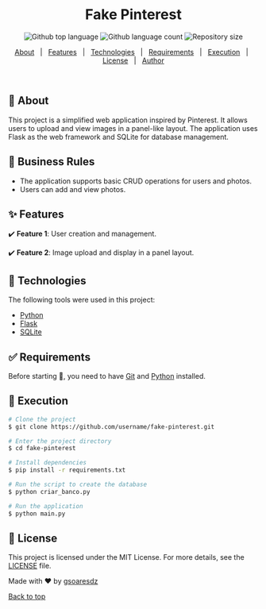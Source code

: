<h1 align="center">Fake Pinterest</h1>
<p align="center">
  <img alt="Github top language" src="https://img.shields.io/github/languages/top/gsoaresdz/fake-pinterest?color=56BEB8">
  <img alt="Github language count" src="https://img.shields.io/github/languages/count/gsoaresdz/fake-pinterest?color=56BEB8">
  <img alt="Repository size" src="https://img.shields.io/github/repo-size/gsoaresdz/fake-pinterest?color=56BEB8">
</p>
<p align="center">
  <a href="#dart-about">About</a> &#xa0; | &#xa0; 
  <a href="#sparkles-features">Features</a> &#xa0; | &#xa0;
  <a href="#rocket-technologies">Technologies</a> &#xa0; | &#xa0;
  <a href="#white_check_mark-requirements">Requirements</a> &#xa0; | &#xa0;
  <a href="#checkered_flag-execution">Execution</a> &#xa0; | &#xa0;
  <a href="#memo-license">License</a> &#xa0; | &#xa0;
  <a href="https://github.com/gsoaresdz" target="_blank">Author</a>
</p>
<br>

## **:dart: About**

This project is a simplified web application inspired by Pinterest. It allows users to upload and view images in a panel-like layout. The application uses Flask as the web framework and SQLite for database management.

## **:memo: Business Rules**

- The application supports basic CRUD operations for users and photos.
- Users can add and view photos.

## **:sparkles: Features**

:heavy_check_mark: **Feature 1**: User creation and management.

:heavy_check_mark: **Feature 2**: Image upload and display in a panel layout.

## **:rocket: Technologies**

The following tools were used in this project:

- [Python](https://www.python.org/)
- [Flask](https://flask.palletsprojects.com/en/stable/)
- [SQLite](https://www.sqlite.org/)

## **:white_check_mark: Requirements**

Before starting :checkered_flag:, you need to have [Git](https://git-scm.com/) and [Python](https://www.python.org/) installed.

## **:checkered_flag: Execution**

```bash
# Clone the project
$ git clone https://github.com/username/fake-pinterest.git

# Enter the project directory
$ cd fake-pinterest

# Install dependencies
$ pip install -r requirements.txt

# Run the script to create the database
$ python criar_banco.py

# Run the application
$ python main.py
```

## :memo: License

This project is licensed under the MIT License. For more details, see the [LICENSE](LICENSE) file.

Made with :heart: by <a href="https://github.com/gsoaresdz" target="_blank">gsoaresdz</a>

<a href="#top">Back to top</a>

